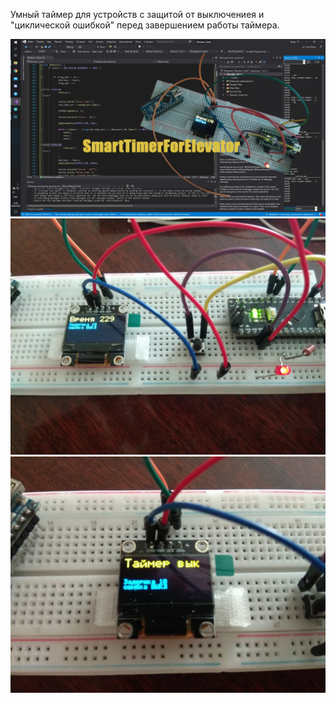 Умный таймер для устройств с защитой от выключениея и "циклической ошибкой" перед завершением работы таймера.

![alt text](photo/logo.jpg "")
![alt text](photo/1.jpg "")
![alt text](photo/2.jpg "")
